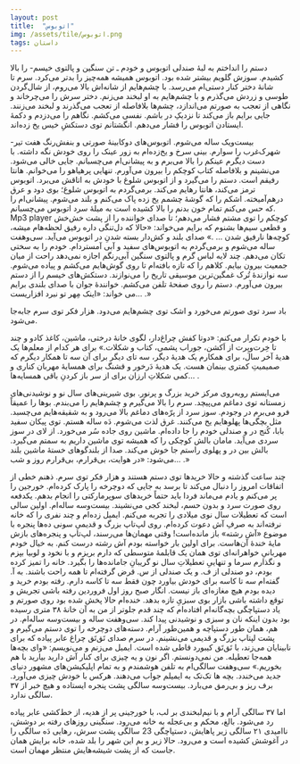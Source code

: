 ```yaml
---
layout: post
title:  "اتوبوس"
img: /assets/tile/اتوبوس.png
tags: داستان
---
```


دستم را انداختم به لبهٔ صندلی اتوبوس و خودم ـ تن سنگین و پالتوی خیسم- را بالا کشیدم. سوزش گلویم بیشتر شده‌ بود. اتوبوس همیشه همه‌چیز را بدتر می‌کرد. سرم تا شانهٔ دختر کنار دستی‌ام می‌رسد. با چشم‌هایم از شانه‌اش بالا می‌روم، از شال‌گردن طوسی و زردش می‌گذرم و با چشم‌هایم به او لبخند می‌زنم. دختر سرش را می‌چرخاند و نگاهی از تعجب به صورتم می‌اندازد، چشم‌ها بلافاصله از تعجب می‌گذرند و لبخند می‌زنند. جایی برایم باز می‌کند تا نزدیکِ در باشم. نفسی می‌کشم. نگاهم را می‌دزدم و دکمهٔ ایستادن اتوبوس را فشار می‌دهم. انگشتانم توی دستکشِ خیس یخ زده‌اند.

بیست‌ویک ساله می‌شوم. اتوبوس‌های دوکابینهٔ صورتی و بنفش‌رنگ هفت تیر- شهرک‌غرب را سوارم. بینی سرخ و یخ‌زده‌ام به زور عینک را روی خودش نگه‌ داشته. با دست دیگرم عینکم را بالا می‌برم و به پیشانی‌ام می‌چسبانم. جایی خالی می‌شود. می‌نشینم و بلافاصله کتاب کوچکم را بیرون می‌آورم. تنهایی پرهیاهو را می‌خوانم. هانتا رفیقم است. دستم را می‌گیرد و از اتوبوس شلوغ با خودش به اتاقش می‌برد. اتوبوس ترمز می‌کند، هانتا رهایم می‌کند. برمی‌گردم به اتوبوس شلوغ؛ بوی دود و عرق درهم‌آمیخته. اشکم را که گوشهٔ چشمم یخ زده پاک می‌کنم و بلند می‌شوم. پیشانی‌ام را که حس می‌کنم تمام خون بدنم را بالا کشیده‌ است به میلهٔ سرد اتوبوس می‌چسبانم. Mp3 player کوچکم را توی مشتم فشار می‌دهم؛ تا صدای خواننده را از پشت خش‌خش و قطعی سیم‌ها بشنوم که برایم می‌خواند: «حالا که دل‌تنگی داره رفیق لحظه‌هام میشه، کوچه‌ها نارفیق شدن ... .»
صدای بلند و کش‌دار بسته شدنِ در اتوبوس می‌آید. سی‌وهفت ساله می‌شوم و برمی‌گردم به اتوبوس‌های سفید و آبی آمستردام. خودم را به سختی تکان می‌دهم. چند لایه لباس گرم و پالتوی سنگین آبی‌رنگم اجازه نمی‌دهد راحت از میان جمعیت بیرون بیایم. کلاهم را که تازه بافته‌ام تا روی گوش‌هایم می‌کشم و پیاده می‌شوم. سه نوازندهٔ تُرک غمگین‌ترین موسیقی تاریخ را می‌نوازند. دستکش‌های خیسم را از دستم بیرون می‌آورم. دستم را روی صفحهٔ تلفن می‌کشم. خوانندهٔ جوان با صدای بلندی برایم می خواند: «اینک مِهر تو نبرد افزاریست... .»

باد سرد توی صورتم می‌خورد و اشک توی چشم‌هایم می‌دود. هزار فکر توی سرم جا‌به‌جا می‌شود.

با خودم تکرار می‌کنم: «دوتا کفش چراغ‌دار،‌ لگوی خانهٔ درختی،‌ ماشین،‌ کاغذ کادو و چند تا خِرت‌وپِرت از اَکشن، جوراب پشمی، کتاب و شکلات.» برای هر کدام از معلم‌ها یک هدیهٔ آخر سال، برای همکارم یک هدیهٔ دیگر، سه ‌تای دیگر برای آن سه ‌تا همکار دیگرم که صمیمیتِ کمتری بینمان هست. یک هدیهٔ دَرخور و قشنگ برای همسایهٔ مهربان کناری و کمی شکلاتِ ارزان برای از سر باز کردنِ باقی همسایه‌ها... .

می‌ایستم رو‌به‌روی مرکز خرید بزرگ و پرنور. بوی شیرینی‌های سال نو و نوشیدنی‌های زمستانه توی دماغم می‌پیچد. سرم را بالا می‌گیرم و چشم‌هایم را می‌بندم. بوها را عمیقاً فرو می‌برم در وجودم. سوز سرد از پرّه‌های دماغم بالا می‌رود و به شقیقه‌هایم می‌چسبد. مثل بچگی‌ها پهلوهایم یخ می‌کنند. غرق لذت می‌شوم.
دَه ساله هستم. توی پیکان سفید بابا، کُنج در و صندلی خودم را جا داده‌ام. ماشین روی جاده سُر می‌خورد. از لای در سوز سردی می‌آید. مامان بالش کوچکی را که همیشه توی ماشین داریم به سمتم می‌گیرد‌. بالش بین در و پهلوی راستم جا خوش می‌کند. صدا از بلندگوهای خستهٔ ماشین بلند می‌شود: «در هوایت، بی‌قرارم، بی‌قرارم روز و شب... .»

چند ساعت گذشته و حالا خریدها توی دستم هستند و هزار فکر توی سرم. ذهنم خطی از اتفاقات امروز را دنبال می‌کند تا برسد به جایی که دوچرخه را پارک کرده‌ام. خورجین را پر می‌کنم و یادم می‌ماند فردا باید حتماً خریدهای سوپرمارکتی را انجام بدهم. یکدفعه روی صورت سرد و بدون حسم، لبخند کجی می‌نشیند. بیست‌وسه ساله‌ام. اولین سالی‌ است که تعطیلات سال نوی میلادی را تجربه می‌کنم. ایمیل زده‌ام و چند نفری را که خانه نرفته‌اند به صرفِ آش دعوت کرده‌ام. روی لپ‌تاپ بزرگ و قدیمیِ سونی ده‌ها پنجره با موضوع «آش رشته» باز مانده‌است! وقتی مهمان‌ها می‌رسند، لپ‌تاپ و پنجره‌های بازش مایهٔ خندهٔ آن‌هاست. برای اولین بار خواسته بودم آش رشته درست کنم. به خیال خودم مهربانیِ خواهرانه‌ای توی همان یک قابلمهٔ متوسطی که دارم بریزم و با نخود و لوبیا بپزم و نگذارم سرما و تنهاییِ تعطیلاتِ سال نو گریبانِ جامانده‌ها را بگیرد. خانه را تمیز کرده بودم، دو صندلی از ف. و یک صندلی از س. قرض گرفته‌ام تا همه راحت باشند. به آ. گفته‌ام سه‌ تا کاسه برای خودش بیاورد چون فقط سه تا کاسه دارم. رفته بودم خرید و دیده بودم هیچ مغازه‌ای باز نیست. انگار صبح روز اول فروردین رفته باشی تجریش و توقع داشته باشی بازار بوی سبزیِ تازه بدهد. خنده‌ام حالا پخش شده بود روی صورتم و یاد دستپاچگی‌ بچه‌گانه‌ام افتاده‌ام که چند قدم جلوتر از من به آن خانهٔ ۳۸ متری رسیده بود بدون اینکه نان و سبزی و نوشیدنی پیدا کند. سی‌وهفت ساله و بیست‌وسه ‌ساله‌ام. در هم، همان طور دستپاچه و همین‌طور آرام. دسته‌های دوچرخه را توی دستم می‌گیرم و پشت لپتاپ‌ بزرگ و قدیمی می‌نشینم. در سرم صدای تَق‌تَق چراغ عابر پیاده که برای نابینایان می‌زند، با تَق‌تَق کیبورد قاطی شده ‌است. ایمیل می‌زنم و می‌نویسم: «وای بچه‌ها همه‌جا تعطیله. من نمی‌دونستم. اگر نون و یه چیزی برای کنار آش دارید بیارید با هم بخوریم.» سی‌وهفت سالگی‌ام به تلفن هوشمندم و به تمام اپلیکیشن‌های مشهور دنیای جدید می‌خندد. بچه ها تک‌تک به ایمیلم جواب می‌دهند. هرکس با خودش چیزی می‌آورد. برف ریز و بی‌رمق می‌بارد. بیست‌وسه سالگی پشت پنجره ایستاده و هیچ خبر از ۳۷ سالگی ندارد.

اما ۳۷ سالگی آرام و با نیم‌لبخندی بر لب، با خورجینی پر از هدیه، از خط‌کشی عابر پیاده رد می‌شود. بالغ، محکم و بی‌عجله به خانه می‌رود. سنگینی روزهای رفته بر دوشش، ناامیدی ۲۱ سالگی زیر پاهایش، دستپاچگی 23 سالگی پشت سرش، رهایی دَه سالگی را در آغوشش کشیده است و می‌رود. حالا زیر و بم این شهر را بلد شده، خانه برایش همان جاست که از پشت شیشه‌هایش منتظر مهمان است.

